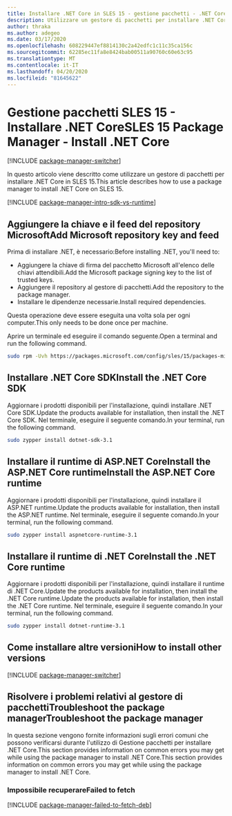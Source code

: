 ```yaml
---
title: Installare .NET Core in SLES 15 - gestione pacchetti - .NET CoreInstall .NET Core on SLES 15 - package manager - .NET Core
description: Utilizzare un gestore di pacchetti per installare .NET Core SDK e runtime in SLES 15.
author: thraka
ms.author: adegeo
ms.date: 03/17/2020
ms.openlocfilehash: 608229447ef8814130c2a42edfc1c11c35ca156c
ms.sourcegitcommit: 62285ec11fa8e8424bab00511a90760c60e63c95
ms.translationtype: MT
ms.contentlocale: it-IT
ms.lasthandoff: 04/20/2020
ms.locfileid: "81645622"
---
```

# <a name="sles-15-package-manager---install-net-core"></a><span data-ttu-id="890a0-103">Gestione pacchetti SLES 15 - Installare .NET Core</span><span class="sxs-lookup"><span data-stu-id="890a0-103">SLES 15 Package Manager - Install .NET Core</span></span>

[!INCLUDE [package-manager-switcher](./includes/package-manager-switcher.md)]

<span data-ttu-id="890a0-104">In questo articolo viene descritto come utilizzare un gestore di pacchetti per installare .NET Core in SLES 15.</span><span class="sxs-lookup"><span data-stu-id="890a0-104">This article describes how to use a package manager to install .NET Core on SLES 15.</span></span>

[!INCLUDE [package-manager-intro-sdk-vs-runtime](includes/package-manager-intro-sdk-vs-runtime.md)]

## <a name="add-microsoft-repository-key-and-feed"></a><span data-ttu-id="890a0-105">Aggiungere la chiave e il feed del repository Microsoft</span><span class="sxs-lookup"><span data-stu-id="890a0-105">Add Microsoft repository key and feed</span></span>

<span data-ttu-id="890a0-106">Prima di installare .NET, è necessario:</span><span class="sxs-lookup"><span data-stu-id="890a0-106">Before installing .NET, you'll need to:</span></span>

- <span data-ttu-id="890a0-107">Aggiungere la chiave di firma del pacchetto Microsoft all'elenco delle chiavi attendibili.</span><span class="sxs-lookup"><span data-stu-id="890a0-107">Add the Microsoft package signing key to the list of trusted keys.</span></span>
- <span data-ttu-id="890a0-108">Aggiungere il repository al gestore di pacchetti.</span><span class="sxs-lookup"><span data-stu-id="890a0-108">Add the repository to the package manager.</span></span>
- <span data-ttu-id="890a0-109">Installare le dipendenze necessarie.</span><span class="sxs-lookup"><span data-stu-id="890a0-109">Install required dependencies.</span></span>

<span data-ttu-id="890a0-110">Questa operazione deve essere eseguita una volta sola per ogni computer.</span><span class="sxs-lookup"><span data-stu-id="890a0-110">This only needs to be done once per machine.</span></span>

<span data-ttu-id="890a0-111">Aprire un terminale ed eseguire il comando seguente.</span><span class="sxs-lookup"><span data-stu-id="890a0-111">Open a terminal and run the following command.</span></span>

```bash
sudo rpm -Uvh https://packages.microsoft.com/config/sles/15/packages-microsoft-prod.rpm
```

## <a name="install-the-net-core-sdk"></a><span data-ttu-id="890a0-112">Installare .NET Core SDK</span><span class="sxs-lookup"><span data-stu-id="890a0-112">Install the .NET Core SDK</span></span>

<span data-ttu-id="890a0-113">Aggiornare i prodotti disponibili per l'installazione, quindi installare .NET Core SDK.</span><span class="sxs-lookup"><span data-stu-id="890a0-113">Update the products available for installation, then install the .NET Core SDK.</span></span> <span data-ttu-id="890a0-114">Nel terminale, eseguire il seguente comando.</span><span class="sxs-lookup"><span data-stu-id="890a0-114">In your terminal, run the following command.</span></span>

```bash
sudo zypper install dotnet-sdk-3.1
```

## <a name="install-the-aspnet-core-runtime"></a><span data-ttu-id="890a0-115">Installare il runtime di ASP.NET CoreInstall the ASP.NET Core runtime</span><span class="sxs-lookup"><span data-stu-id="890a0-115">Install the ASP.NET Core runtime</span></span>

<span data-ttu-id="890a0-116">Aggiornare i prodotti disponibili per l'installazione, quindi installare il ASP.NET runtime.</span><span class="sxs-lookup"><span data-stu-id="890a0-116">Update the products available for installation, then install the ASP.NET runtime.</span></span> <span data-ttu-id="890a0-117">Nel terminale, eseguire il seguente comando.</span><span class="sxs-lookup"><span data-stu-id="890a0-117">In your terminal, run the following command.</span></span>

```bash
sudo zypper install aspnetcore-runtime-3.1
```

## <a name="install-the-net-core-runtime"></a><span data-ttu-id="890a0-118">Installare il runtime di .NET Core</span><span class="sxs-lookup"><span data-stu-id="890a0-118">Install the .NET Core runtime</span></span>

<span data-ttu-id="890a0-119">Aggiornare i prodotti disponibili per l'installazione, quindi installare il runtime di .NET Core.Update the products available for installation, then install the .NET Core runtime.</span><span class="sxs-lookup"><span data-stu-id="890a0-119">Update the products available for installation, then install the .NET Core runtime.</span></span> <span data-ttu-id="890a0-120">Nel terminale, eseguire il seguente comando.</span><span class="sxs-lookup"><span data-stu-id="890a0-120">In your terminal, run the following command.</span></span>

```bash
sudo zypper install dotnet-runtime-3.1
```

## <a name="how-to-install-other-versions"></a><span data-ttu-id="890a0-121">Come installare altre versioni</span><span class="sxs-lookup"><span data-stu-id="890a0-121">How to install other versions</span></span>

[!INCLUDE [package-manager-switcher](./includes/package-manager-heading-hack-pkgname.md)]

## <a name="troubleshoot-the-package-manager"></a><span data-ttu-id="890a0-122">Risolvere i problemi relativi al gestore di pacchettiTroubleshoot the package manager</span><span class="sxs-lookup"><span data-stu-id="890a0-122">Troubleshoot the package manager</span></span>

<span data-ttu-id="890a0-123">In questa sezione vengono fornite informazioni sugli errori comuni che possono verificarsi durante l'utilizzo di Gestione pacchetti per installare .NET Core.This section provides information on common errors you may get while using the package manager to install .NET Core.</span><span class="sxs-lookup"><span data-stu-id="890a0-123">This section provides information on common errors you may get while using the package manager to install .NET Core.</span></span>

### <a name="failed-to-fetch"></a><span data-ttu-id="890a0-124">Impossibile recuperare</span><span class="sxs-lookup"><span data-stu-id="890a0-124">Failed to fetch</span></span>

[!INCLUDE [package-manager-failed-to-fetch-deb](includes/package-manager-failed-to-fetch-rpm.md)]
